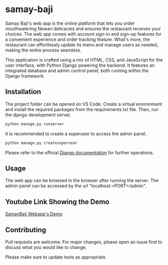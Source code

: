 # samay-baji
Samay Baji's web app is the online platform that lets you order mouthwatering Newari delicacies and ensures the restaurant receives your choices. The web app comes with account sign-in and sign-up features for a convenient experience and order tracking feature. What's more, the restaurant can effortlessly update its menu and manage users as needed, making the entire process seamless.

This application is crafted using a mix of HTML, CSS, and JavaScript for the user interface, with Python Django powering the backend. It features an integrated database and admin control panel, both running within the Django framework.

## Installation

The project folder can be opened on VS Code. Create a virtual environment and install the required packages from the requirements.txt file. Then, run the django development server.
```bash
python manage.py runserver
```
It is recommended to create a superuser to access the admin panel.
```bash
python manage.py createsuperuser
```
Please refer to the official [Django documentation](https://docs.djangoproject.com/en/4.2/) for further operations.




## Usage

The web app can be browsed in the browser after running the server. The admin panel can be accessed by the url "localhost:\<PORT\>/admin".

## Youtube Link Showing the Demo
[SamayBaji Webapp's Demo](https://www.youtube.com/embed/qCfTGYsHJEc)

## Contributing

Pull requests are welcome. For major changes, please open an issue first
to discuss what you would like to change.

Please make sure to update tests as appropriate.
